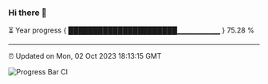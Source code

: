 ### Hi there 👋

⏳ Year progress { ██████████████████████▁▁▁▁▁▁▁▁ } 75.28 %

---

⏰ Updated on Mon, 02 Oct 2023 18:13:15 GMT

![Progress Bar CI](https://github.com/liununu/liununu/workflows/Progress%20Bar%20CI/badge.svg)
